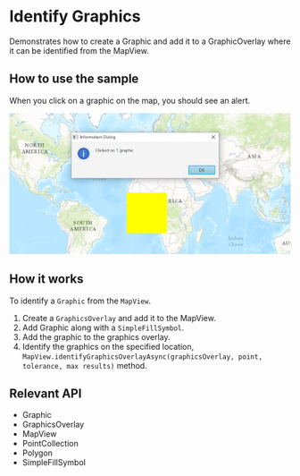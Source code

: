 <h1>Identify Graphics</h1>

<p>Demonstrates how to create a Graphic and add it to a GraphicOverlay where it can be identified from the MapView.</p>

<h2>How to use the sample</h2>

<p>When you click on a graphic on the map, you should see an alert.</p>

<p><img src="IdentifyGraphics.png"/></p>

<h2>How it works</h2>

<p>To identify a <code>Graphic</code> from the <code>MapView</code>.</p>

<ol>
    <li>Create a <code>GraphicsOverlay</code> and add it to the MapView.</li>
    <li>Add Graphic along with a <code>SimpleFillSymbol</code>. </li>
    <li>Add the graphic to the graphics overlay. </li>
    <li>Identify the graphics on the specified location, <code>MapView.identifyGraphicsOverlayAsync(graphicsOverlay, point, tolerance, max results)</code> method.</li>
</ol>

<h2>Relevant API</h2>

<ul>
    <li>Graphic</li>
    <li>GraphicsOverlay</li>
    <li>MapView</li>
    <li>PointCollection</li>
    <li>Polygon</li>
    <li>SimpleFillSymbol</li>
</ul>
